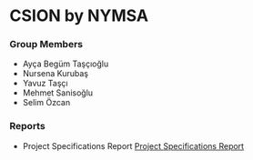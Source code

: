 # CSION by NYMSA
### Group Members
- Ayça Begüm Taşçıoğlu
- Nursena Kurubaş
- Yavuz Taşçı
- Mehmet Sanisoğlu
- Selim Özcan

### Reports
- Project Specifications Report [Project Specifications Report](https://github.com/aeyc/csion/tree/master/Reports/Project%20Specifications)
